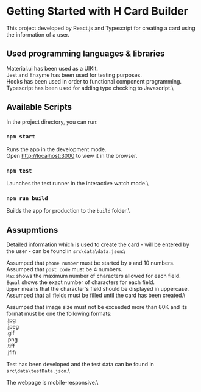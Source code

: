 # Getting Started with H Card Builder

This project developed by React.js and Typescript for creating a card using the information of a user.

## Used programming languages & libraries

Material.ui has been used as a UIKit.\
Jest and Enzyme has been used for testing purposes.\
Hooks has been used in order to functional component programming.\
Typescript has been used for adding type checking to Javascript.\

## Available Scripts

In the project directory, you can run:

### `npm start`

Runs the app in the development mode.\
Open [http://localhost:3000](http://localhost:3000) to view it in the browser.

### `npm test`

Launches the test runner in the interactive watch mode.\

### `npm run build`

Builds the app for production to the `build` folder.\

## Assupmtions

Detailed information which is used to create the card - will be entered by the user - can be found in `src\data\data.json`:\

Assumped that `phone number` must be started by `0` and 10 numbers.\
Assumped that `post code` must be 4 numbers.\
`Max` shows the maximum number of characters allowed for each field.\
`Equal` shows the exact number of characters for each field.\
`Upper` means that the character's field should be displayed in uppercase.\
Assumped that all fields must be filled until the card has been created.\

Assumped that image size must not be exceeded more than 80K and its format must be one the following formats:\
.jpg\
.jpeg\
.gif\
.png\
.tiff\
.jfif\

Test has been developed and the test data can be found in `src\data\testData.json`.\

The webpage is mobile-responsive.\
